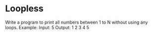 # Loopless
Write a program to print all numbers between 1 to N without using any loops.  Example: Input: 5 Output: 1 2 3 4 5

